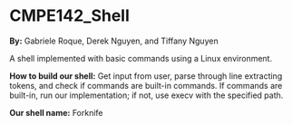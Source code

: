 # CMPE142_Shell
**By:** Gabriele Roque, Derek Nguyen, and Tiffany Nguyen

A shell implemented with basic commands using a Linux environment.

**How to build our shell:**
Get input from user, parse through line extracting tokens, and check if commands are built-in commands. If commands are built-in, run our implementation; if not, use execv with the specified path.

**Our shell name:** Forknife
